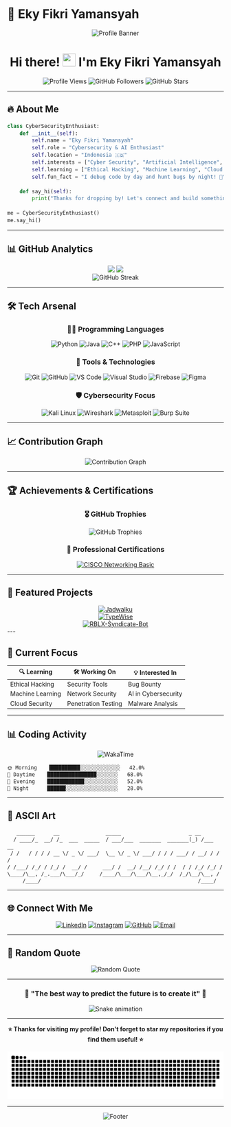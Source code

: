 # 🚀 Eky Fikri Yamansyah

<div align="center">
  <img src="https://github.com/KyyMain/pertemuan7/blob/main/dokumentasi/KyyMain.gif" width="100%" height="200" alt="Profile Banner"/>
</div>

<div align="center">
  
  # Hi there! <img src="https://raw.githubusercontent.com/MartinHeinz/MartinHeinz/master/wave.gif" width="30px" height="30px"> I'm Eky Fikri Yamansyah

  <img src="https://komarev.com/ghpvc/?username=KyyMain&label=Profile%20views&color=FF28FF&style=for-the-badge" alt="Profile Views" />
  
  <img src="https://img.shields.io/github/followers/KyyMain?label=Followers&style=for-the-badge&color=blue" alt="GitHub Followers" />
  
  <img src="https://img.shields.io/github/stars/KyyMain?label=Stars&style=for-the-badge&color=yellow" alt="GitHub Stars" />

</div>

---

## 🔥 About Me

```python
class CyberSecurityEnthusiast:
    def __init__(self):
        self.name = "Eky Fikri Yamansyah"
        self.role = "Cybersecurity & AI Enthusiast"
        self.location = "Indonesia 🇮🇩"
        self.interests = ["Cyber Security", "Artificial Intelligence", "Networking"]
        self.learning = ["Ethical Hacking", "Machine Learning", "Cloud Security"]
        self.fun_fact = "I debug code by day and hunt bugs by night! 🐛"
    
    def say_hi(self):
        print("Thanks for dropping by! Let's connect and build something amazing together!")

me = CyberSecurityEnthusiast()
me.say_hi()
```

---

## 📊 GitHub Analytics

<div align="center">
  <img height="180em" src="https://github-readme-stats-eight-theta.vercel.app/api?username=KyyMain&show_icons=true&theme=radical&include_all_commits=true&count_private=true&hide_border=true&bg_color=0d1117&title_color=ff6b6b&icon_color=4ecdc4&text_color=ffffff"/>
  <img height="180em" src="https://github-readme-stats-eight-theta.vercel.app/api/top-langs/?username=KyyMain&layout=compact&langs_count=8&theme=radical&hide_border=true&bg_color=0d1117&title_color=ff6b6b&text_color=ffffff"/>
</div>

<div align="center">
  <img src="https://github-readme-streak-stats.herokuapp.com/?user=KyyMain&theme=radical&hide_border=true&background=0d1117&stroke=ff6b6b&ring=4ecdc4&fire=ff6b6b&currStreakNum=ffffff&sideNums=ffffff&currStreakLabel=4ecdc4&sideLabels=4ecdc4&dates=ffffff" alt="GitHub Streak" />
</div>

---

## 🛠️ Tech Arsenal

<div align="center">

### 👨‍💻 Programming Languages
![Python](https://img.shields.io/badge/Python-3776AB?style=for-the-badge&logo=python&logoColor=white)
![Java](https://img.shields.io/badge/Java-ED8B00?style=for-the-badge&logo=openjdk&logoColor=white)
![C++](https://img.shields.io/badge/C++-00599C?style=for-the-badge&logo=c%2B%2B&logoColor=white)
![PHP](https://img.shields.io/badge/PHP-777BB4?style=for-the-badge&logo=php&logoColor=white)
![JavaScript](https://img.shields.io/badge/JavaScript-F7DF1E?style=for-the-badge&logo=javascript&logoColor=black)

### 🔧 Tools & Technologies
![Git](https://img.shields.io/badge/Git-F05032?style=for-the-badge&logo=git&logoColor=white)
![GitHub](https://img.shields.io/badge/GitHub-181717?style=for-the-badge&logo=github&logoColor=white)
![VS Code](https://img.shields.io/badge/VS%20Code-007ACC?style=for-the-badge&logo=visual-studio-code&logoColor=white)
![Visual Studio](https://img.shields.io/badge/Visual%20Studio-5C2D91?style=for-the-badge&logo=visual-studio&logoColor=white)
![Firebase](https://img.shields.io/badge/Firebase-FFCA28?style=for-the-badge&logo=firebase&logoColor=black)
![Figma](https://img.shields.io/badge/Figma-F24E1E?style=for-the-badge&logo=figma&logoColor=white)

### 🛡️ Cybersecurity Focus
![Kali Linux](https://img.shields.io/badge/Kali%20Linux-557C94?style=for-the-badge&logo=kalilinux&logoColor=white)
![Wireshark](https://img.shields.io/badge/Wireshark-1679A7?style=for-the-badge&logo=wireshark&logoColor=white)
![Metasploit](https://img.shields.io/badge/Metasploit-2596CD?style=for-the-badge&logo=metasploit&logoColor=white)
![Burp Suite](https://img.shields.io/badge/Burp%20Suite-FF6633?style=for-the-badge&logo=burpsuite&logoColor=white)

</div>

---

## 📈 Contribution Graph

<div align="center">
  <img src="https://github-readme-activity-graph.vercel.app/graph?username=KyyMain&theme=react-dark&bg_color=0d1117&hide_border=true&line=ff6b6b&point=4ecdc4&color=ffffff" alt="Contribution Graph" />
</div>

---

## 🏆 Achievements & Certifications

<div align="center">

### 🎖️ GitHub Trophies
<img src="https://github-profile-trophy.vercel.app/?username=KyyMain&theme=radical&no-bg=true&no-frame=true&margin-w=4&margin-h=4" alt="GitHub Trophies" />

### 📜 Professional Certifications
[![CISCO Networking Basic](https://img.shields.io/badge/CISCO-Networking%20Basic-1BA0D7?style=for-the-badge&logo=cisco&logoColor=white)](https://www.credly.com/badges/6aa7fd3b-4e0c-4bd6-be5e-2d6d8893820a)

</div>

---

## 🌟 Featured Projects

<div align="center">
  <a href="https://github.com/KyyMain/JadwalKu">
    <img src="https://github-readme-stats.vercel.app/api/pin/?username=KyyMain&repo=Jadwalku&theme=radical&hide_border=true&bg_color=0d1117&title_color=ff6b6b&icon_color=4ecdc4&text_color=ffffff" alt="Jadwalku" />
  </a>
</div>
<div align="center">
  <a href="https://github.com/KyyMain/TypeWise">
    <img src="https://github-readme-stats.vercel.app/api/pin/?username=KyyMain&repo=TypeWise&theme=radical&hide_border=true&bg_color=0d1117&title_color=ff6b6b&icon_color=4ecdc4&text_color=ffffff" alt="TypeWise" />
  </a>
</div>
<div align="center">
  <a href="https://github.com/KyyMain/RBLX-Syndicate-Bot">
    <img src="https://github-readme-stats.vercel.app/api/pin/?username=KyyMain&repo=RBLX-Syndicate-Bot&theme=radical&hide_border=true&bg_color=0d1117&title_color=ff6b6b&icon_color=4ecdc4&text_color=ffffff" alt="RBLX-Syndicate-Bot" />
  </a>
</div>
---

## 🎯 Current Focus

<div align="center">

| 🔍 Learning | 🛠️ Working On | 💡 Interested In |
|-------------|---------------|------------------|
| Ethical Hacking | Security Tools | Bug Bounty |
| Machine Learning | Network Security | AI in Cybersecurity |
| Cloud Security | Penetration Testing | Malware Analysis |

</div>

---

## 📊 Coding Activity

<div align="center">
  <img src="https://wakatime.com/badge/user/YOUR_WAKATIME_ID.svg" alt="WakaTime" />
</div>

```text
🌞 Morning    ██████████░░░░░░░░░░░░░   42.0% 
🌆 Daytime    ████████████████░░░░░░░   68.0% 
🌃 Evening    ████████████░░░░░░░░░░░   52.0% 
🌙 Night      ██████░░░░░░░░░░░░░░░░░   28.0%
```

---

## 🎨 ASCII Art

```
   ______      __               _____                      _ __       
  / ____/_  __/ /_  ___  _____  / ___/___  _______  _______(_) /___  __
 / /   / / / / __ \/ _ \/ ___/  \__ \/ _ \/ ___/ / / / ___/ / __/ / / /
/ /___/ /_/ / /_/ /  __/ /     ___/ /  __/ /__/ /_/ / /  / / /_/ /_/ / 
\____/\__, /_.___/\___/_/     /____/\___/\___/\__,_/_/  /_/\__/\__, /  
     /____/                                                   /____/   
```

---

## 🌐 Connect With Me

<div align="center">

[![LinkedIn](https://img.shields.io/badge/LinkedIn-0077B5?style=for-the-badge&logo=linkedin&logoColor=white)](https://www.linkedin.com/in/ekyfikri/)
[![Instagram](https://img.shields.io/badge/Instagram-E4405F?style=for-the-badge&logo=instagram&logoColor=white)](https://www.instagram.com/eky_fikri_/)
[![GitHub](https://img.shields.io/badge/GitHub-181717?style=for-the-badge&logo=github&logoColor=white)](https://github.com/KyyMain)
[![Email](https://img.shields.io/badge/Email-D14836?style=for-the-badge&logo=gmail&logoColor=white)](mailto:your.email@example.com)

</div>

---

## 💭 Random Quote

<div align="center">
  <img src="https://quotes-github-readme.vercel.app/api?type=horizontal&theme=radical" alt="Random Quote" />
</div>

---

<div align="center">
  
  ### 🌟 "The best way to predict the future is to create it" 🌟
  
  ![Snake animation](https://github.com/KyyMain/KyyMain/blob/output/github-contribution-grid-snake.svg)
  
  ---
  
  **⭐ Thanks for visiting my profile! Don't forget to star my repositories if you find them useful! ⭐**
  
  <img src="https://raw.githubusercontent.com/platane/platane/output/github-contribution-grid-snake-dark.svg" alt="Snake Animation" />
  
</div>

---

<div align="center">
  <img src="https://capsule-render.vercel.app/api?type=waving&color=gradient&height=100&section=footer&text=Happy%20Coding!&fontSize=16&fontAlignY=75&animation=twinkling&fontColor=ffffff" alt="Footer" />
</div>

